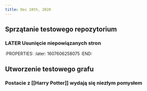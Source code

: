 ```yaml
---
title: Dec 10th, 2020
---
```


## Sprzątanie testowego repozytorium
### LATER Usunięcie niepowiązanych stron
:PROPERTIES:
:later: 1607606258075
:END:
## Utworzenie testowego grafu
### Postacie z [[Harry Potter]] wydają się niezłym pomysłem
###
